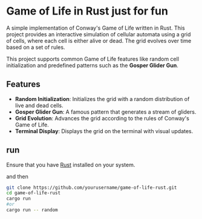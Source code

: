 # Game of Life in Rust just for fun

A simple implementation of Conway's Game of Life written in Rust. This project provides an interactive simulation of cellular automata using a grid of cells, where each cell is either alive or dead. The grid evolves over time based on a set of rules.

This project supports common Game of Life features like random cell initialization and predefined patterns such as the **Gosper Glider Gun**.

## Features

- **Random Initialization**: Initializes the grid with a random distribution of live and dead cells.
- **Gosper Glider Gun**: A famous pattern that generates a stream of gliders.
- **Grid Evolution**: Advances the grid according to the rules of Conway's Game of Life.
- **Terminal Display**: Displays the grid on the terminal with visual updates.

## run

Ensure that you have [Rust](https://www.rust-lang.org/) installed on your system.

and then
   ```bash
   git clone https://github.com/yourusername/game-of-life-rust.git
   cd game-of-life-rust
   cargo run 
   #or
   cargo run -- random
```

